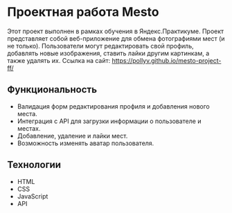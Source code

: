 # Проектная работа Mesto

Этот проект выполнен в рамках обучения в Яндекс.Практикуме. Проект представляет собой веб-приложение для обмена фотографиями мест (и не только). Пользователи могут редактировать свой профиль, добавлять новые изображения, ставить лайки другим картинкам, а также удалять их.
Ссылка на сайт: https://pollyv.github.io/mesto-project-ff/

## Функциональность

- Валидация форм редактирования профиля и добавления нового места.
- Интеграция с API для загрузки информации о пользователе и местах.
- Добавление, удаление и лайки мест.
- Возможность изменять аватар пользователя.

## Технологии

- HTML
- CSS
- JavaScript
- API

